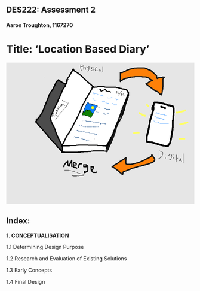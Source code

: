 ## DES222: Assessment 2
#### Aaron Troughton, 1167270 ####
# Title: ‘Location Based Diary’ #

![Image](sketch.png)

## Index: ##
**1. CONCEPTUALISATION**

1.1	Determining Design Purpose

1.2	Research and Evaluation of Existing Solutions

1.3	Early Concepts

1.4	Final Design

